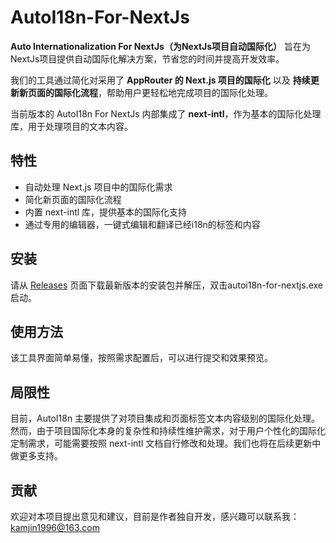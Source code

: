 # AutoI18n-For-NextJs

**Auto Internationalization For NextJs（为NextJs项目自动国际化）** 旨在为NextJs项目提供自动国际化解决方案，节省您的时间并提高开发效率。

我们的工具通过简化对采用了 **AppRouter 的 Next.js 项目的国际化** 以及 **持续更新新页面的国际化流程**，帮助用户更轻松地完成项目的国际化处理。

当前版本的 AutoI18n For NextJs 内部集成了 **next-intl**，作为基本的国际化处理库，用于处理项目的文本内容。

## 特性

- 自动处理 Next.js 项目中的国际化需求
- 简化新页面的国际化流程
- 内置 next-intl 库，提供基本的国际化支持
- 通过专用的编辑器，一键式编辑和翻译已经i18n的标签和内容

## 安装

请从 [Releases](./releases) 页面下载最新版本的安装包并解压，双击autoi18n-for-nextjs.exe启动。

## 使用方法

该工具界面简单易懂，按照需求配置后，可以进行提交和效果预览。

## 局限性
目前，AutoI18n 主要提供了对项目集成和页面标签文本内容级别的国际化处理。然而，由于项目国际化本身的复杂性和持续性维护需求，对于用户个性化的国际化定制需求，可能需要按照 next-intl 文档自行修改和处理。我们也将在后续更新中做更多支持。

## 贡献
欢迎对本项目提出意见和建议，目前是作者独自开发，感兴趣可以联系我：kamjin1996@163.com
